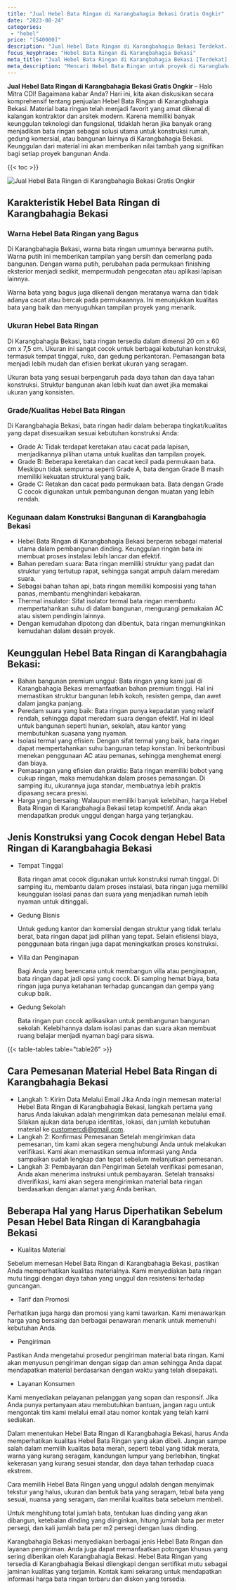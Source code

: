 ```yaml
---
title: "Jual Hebel Bata Ringan di Karangbahagia Bekasi Gratis Ongkir"
date: "2023-08-24"
categories:
 - "hebel"
price: "[540000]"
description: "Jual Hebel Bata Ringan di Karangbahagia Bekasi Terdekat. Hebel Bata Ringan ini sering dipakai dalam proyek pembangunan sebagai bahan bangunan yang kuat dan berkualitas. Kontak kami untuk mendapatkan informasi lebih lanjut."
focus_keyphrase: "Hebel Bata Ringan di Karangbahagia Bekasi"
meta_title: "Jual Hebel Bata Ringan di Karangbahagia Bekasi [Terdekat] - CDI"
meta_description: "Mencari Hebel Bata Ringan untuk proyek di Karangbahagia Bekasi? Kami memiliki Hebel Bata Ringan berkualitas untuk bahan bangunan dinding. Raih penawaran terbaik sekarang."
---
```


**Jual Hebel Bata Ringan di Karangbahagia Bekasi Gratis Ongkir** – Halo Mitra CDI! Bagaimana kabar Anda? Hari ini, kita akan diskusikan secara komprehensif tentang penjualan Hebel Bata Ringan di Karangbahagia Bekasi. Material bata ringan telah menjadi favorit yang amat dikenal di kalangan kontraktor dan arsitek modern. Karena memiliki banyak keunggulan teknologi dan fungsional, tidaklah heran jika banyak orang menjadikan bata ringan sebagai solusi utama untuk konstruksi rumah, gedung komersial, atau bangunan lainnya di Karangbahagia Bekasi. Keunggulan dari material ini akan memberikan nilai tambah yang signifikan bagi setiap proyek bangunan Anda.

{{< toc >}}

![Jual Hebel Bata Ringan di Karangbahagia Bekasi Gratis Ongkir](/images/hebel/hebel-bataringan-14.jpg)

## Karakteristik Hebel Bata Ringan di Karangbahagia Bekasi

### Warna Hebel Bata Ringan yang Bagus

Di Karangbahagia Bekasi, warna bata ringan umumnya berwarna putih. Warna putih ini memberikan tampilan yang bersih dan cemerlang pada bangunan. Dengan warna putih, perubahan pada permukaan finishing eksterior menjadi sedikit, mempermudah pengecatan atau aplikasi lapisan lainnya.

Warna bata yang bagus juga dikenali dengan meratanya warna dan tidak adanya cacat atau bercak pada permukaannya. Ini menunjukkan kualitas bata yang baik dan menyuguhkan tampilan proyek yang menarik.

### Ukuran Hebel Bata Ringan

Di Karangbahagia Bekasi, bata ringan tersedia dalam dimensi 20 cm x 60 cm x 7,5 cm. Ukuran ini sangat cocok untuk berbagai kebutuhan konstruksi, termasuk tempat tinggal, ruko, dan gedung perkantoran. Pemasangan bata menjadi lebih mudah dan efisien berkat ukuran yang seragam.

Ukuran bata yang sesuai berpengaruh pada daya tahan dan daya tahan konstruksi. Struktur bangunan akan lebih kuat dan awet jika memakai ukuran yang konsisten.

### Grade/Kualitas Hebel Bata Ringan

Di Karangbahagia Bekasi, bata ringan hadir dalam beberapa tingkat/kualitas yang dapat disesuaikan sesuai kebutuhan konstruksi Anda:

*   Grade A: Tidak terdapat keretakan atau cacat pada lapisan, menjadikannya pilihan utama untuk kualitas dan tampilan proyek.
*   Grade B: Beberapa keretakan dan cacat kecil pada permukaan bata. Meskipun tidak sempurna seperti Grade A, bata dengan Grade B masih memiliki kekuatan struktural yang baik.
*   Grade C: Retakan dan cacat pada permukaan bata. Bata dengan Grade C cocok digunakan untuk pembangunan dengan muatan yang lebih rendah.

### Kegunaan dalam Konstruksi Bangunan di Karangbahagia Bekasi

*   Hebel Bata Ringan di Karangbahagia Bekasi berperan sebagai material utama dalam pembangunan dinding. Keunggulan ringan bata ini membuat proses instalasi lebih lancar dan efektif.
*   Bahan peredam suara: Bata ringan memiliki struktur yang padat dan struktur yang tertutup rapat, sehingga sangat ampuh dalam meredam suara.
*   Sebagai bahan tahan api, bata ringan memiliki komposisi yang tahan panas, membantu menghindari kebakaran.
*   Thermal insulator: Sifat isolator termal bata ringan membantu mempertahankan suhu di dalam bangunan, mengurangi pemakaian AC atau sistem pendingin lainnya.
*   Dengan kemudahan dipotong dan dibentuk, bata ringan memungkinkan kemudahan dalam desain proyek.

## Keunggulan Hebel Bata Ringan di Karangbahagia Bekasi:

*   Bahan bangunan premium unggul: Bata ringan yang kami jual di Karangbahagia Bekasi memanfaatkan bahan premium tinggi. Hal ini memastikan struktur bangunan lebih kokoh, resisten gempa, dan awet dalam jangka panjang.
*   Peredam suara yang baik: Bata ringan punya kepadatan yang relatif rendah, sehingga dapat meredam suara dengan efektif. Hal ini ideal untuk bangunan seperti hunian, sekolah, atau kantor yang membutuhkan suasana yang nyaman.
*   Isolasi termal yang efisien: Dengan sifat termal yang baik, bata ringan dapat mempertahankan suhu bangunan tetap konstan. Ini berkontribusi menekan penggunaan AC atau pemanas, sehingga menghemat energi dan biaya.
*   Pemasangan yang efisien dan praktis: Bata ringan memiliki bobot yang cukup ringan, maka memudahkan dalam proses pemasangan. Di samping itu, ukurannya juga standar, membuatnya lebih praktis dipasang secara presisi.
*   Harga yang bersaing: Walaupun memiliki banyak kelebihan, harga Hebel Bata Ringan di Karangbahagia Bekasi tetap kompetitif. Anda akan mendapatkan produk unggul dengan harga yang terjangkau.

## Jenis Konstruksi yang Cocok dengan Hebel Bata Ringan di Karangbahagia Bekasi

*   Tempat Tinggal

    Bata ringan amat cocok digunakan untuk konstruksi rumah tinggal. Di samping itu, membantu dalam proses instalasi, bata ringan juga memiliki keunggulan isolasi panas dan suara yang menjadikan rumah lebih nyaman untuk ditinggali.
*   Gedung Bisnis

    Untuk gedung kantor dan komersial dengan struktur yang tidak terlalu berat, bata ringan dapat jadi pilihan yang tepat. Selain efisiensi biaya, penggunaan bata ringan juga dapat meningkatkan proses konstruksi.
*   Villa dan Penginapan

    Bagi Anda yang berencana untuk membangun villa atau penginapan, bata ringan dapat jadi opsi yang cocok. Di samping hemat biaya, bata ringan juga punya ketahanan terhadap guncangan dan gempa yang cukup baik.
*   Gedung Sekolah

    Bata ringan pun cocok aplikasikan untuk pembangunan bangunan sekolah. Kelebihannya dalam isolasi panas dan suara akan membuat ruang belajar menjadi nyaman bagi para siswa.

{{< table-tables table="table26" >}}

## Cara Pemesanan Material Hebel Bata Ringan di Karangbahagia Bekasi

*   Langkah 1: Kirim Data Melalui Email
Jika Anda ingin memesan material Hebel Bata Ringan di Karangbahagia Bekasi, langkah pertama yang harus Anda lakukan adalah mengirimkan data pemesanan melalui email. Silakan ajukan data berupa identitas, lokasi, dan jumlah kebutuhan material ke customercdi@gmail.com.
*   Langkah 2: Konfirmasi Pemesanan
Setelah mengirimkan data pemesanan, tim kami akan segera menghubungi Anda untuk melakukan verifikasi. Kami akan memastikan semua informasi yang Anda sampaikan sudah lengkap dan tepat sebelum melanjutkan pemesanan.
*   Langkah 3: Pembayaran dan Pengiriman
Setelah verifikasi pemesanan, Anda akan menerima instruksi untuk pembayaran. Setelah transaksi diverifikasi, kami akan segera mengirimkan material bata ringan berdasarkan dengan alamat yang Anda berikan.

## Beberapa Hal yang Harus Diperhatikan Sebelum Pesan Hebel Bata Ringan di Karangbahagia Bekasi

*   Kualitas Material

Sebelum memesan Hebel Bata Ringan di Karangbahagia Bekasi, pastikan Anda memperhatikan kualitas materialnya. Kami menyediakan bata ringan mutu tinggi dengan daya tahan yang unggul dan resistensi terhadap guncangan.
*   Tarif dan Promosi

Perhatikan juga harga dan promosi yang kami tawarkan. Kami menawarkan harga yang bersaing dan berbagai penawaran menarik untuk memenuhi kebutuhan Anda.
*   Pengiriman

Pastikan Anda mengetahui prosedur pengiriman material bata ringan. Kami akan menyusun pengiriman dengan sigap dan aman sehingga Anda dapat mendapatkan material berdasarkan dengan waktu yang telah disepakati.
*   Layanan Konsumen

Kami menyediakan pelayanan pelanggan yang sopan dan responsif. Jika Anda punya pertanyaan atau membutuhkan bantuan, jangan ragu untuk mengontak tim kami melalui email atau nomor kontak yang telah kami sediakan.

Dalam menentukan Hebel Bata Ringan di Karangbahagia Bekasi, harus Anda memperhatikan kualitas Hebel Bata Ringan yang akan dibeli. Jangan sampe salah dalam memilih kualitas bata merah, seperti tebal yang tidak merata, warna yang kurang seragam, kandungan lumpur yang berlebihan, tingkat kekerasan yang kurang sesuai standar, dan daya tahan terhadap cuaca ekstrem.

Cara memilih Hebel Bata Ringan yang unggul adalah dengan menyimak tekstur yang halus, ukuran dan bentuk bata yang seragam, tebal bata yang sesuai, nuansa yang seragam, dan menilai kualitas bata sebelum membeli.

Untuk menghitung total jumlah bata, tentukan luas dinding yang akan dibangun, ketebalan dinding yang diinginkan, hitung jumlah bata per meter persegi, dan kali jumlah bata per m2 persegi dengan luas dinding.

Karangbahagia Bekasi menyediakan berbagai jenis Hebel Bata Ringan dan layanan pengiriman. Anda juga dapat memanfaatkan potongan khusus yang sering diberikan oleh Karangbahagia Bekasi. Hebel Bata Ringan yang tersedia di Karangbahagia Bekasi dilengkapi dengan sertifikat mutu sebagai jaminan kualitas yang terjamin. Kontak kami sekarang untuk mendapatkan informasi harga bata ringan terbaru dan diskon yang tersedia.
